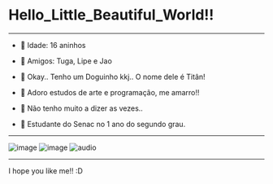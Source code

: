 # Hello_Little_Beautiful_World!!
__________________________________________________________________________________________________________________________
- 💖 Idade: 16 aninhos

- 🌱 Amigos: Tuga, Lipe e Jao

- 🐶 Okay.. Tenho um Doguinho kkj.. O nome dele é Titân!

- 🤔 Adoro estudos de arte e programação, me amarro!!

- 💬 Não tenho muito a dizer as vezes..

- 🦖 Estudante do Senac no 1 ano do segundo grau.
__________________________________________________________________________________________________________________________

![image](https://media.tenor.com/FbTWLMuy8dgAAAAj/lcv-80s-computer.gif) ![image](https://media.tenor.com/8v-QEoJksxMAAAAj/eevee-dance.gif) 
![audio](https://www.youtube.com/watch?v=ZWRh5hz1ntI)
__________________________________________________________________________________________________________________________
I hope you like me!! :D



